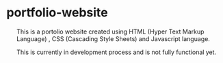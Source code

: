 # portfolio-website
<ol>This is a portolio website created using HTML (Hyper Text Markup Language) , CSS (Cascading Style Sheets) and Javascript language. </ol>
<ol>This is currently in development process and is not fully functional yet.</ol>
